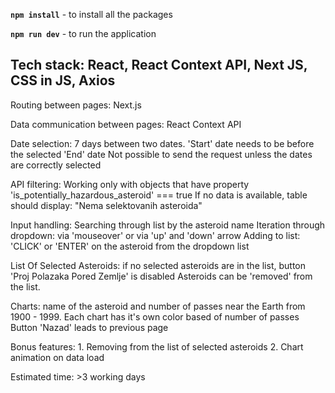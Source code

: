 **`npm install`** - to install all the packages


**`npm run dev`** - to run the application

## **__Tech stack__**: React, React Context API, Next JS, CSS in JS, Axios

Routing between pages: Next.js

Data communication between pages: React Context API

Date selection: 7 days between two dates. 'Start' date needs to be before the selected 'End' date
								Not possible to send the request unless the dates are correctly selected

API filtering: Working only with objects that have property 'is_potentially_hazardous_asteroid' === true
								If no data is available, table should display: "Nema selektovanih asteroida"

Input handling: Searching through list by the asteroid name
								Iteration through dropdown: via 'mouseover' or via 'up' and 'down' arrow
								Adding to list: 'CLICK' or 'ENTER' on the asteroid from the dropdown list

List Of Selected Asteroids: if no selected asteroids are in the list, button 'Proj Polazaka Pored Zemlje' is disabled
														Asteroids can be 'removed' from the list.

Charts: name of the asteroid and number of passes near the Earth from 1900 - 1999.
				Each chart has it's own color based of number of passes
				Button 'Nazad' leads to previous page

Bonus features: 
				1. Removing from the list of selected asteroids 
				2. Chart animation on data load

Estimated time: >3 working days
